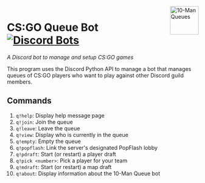 <img src="https://i.imgur.com/5v6mLwb.png" alt="10-Man Queues" align="right" width="75" height="75"/>

# CS:GO Queue Bot &ensp; [![Discord Bots](https://top.gg/api/widget/status/539669626863353868.svg)](https://top.gg/bot/539669626863353868)
*A Discord bot to manage and setup CS:GO games*

This program uses the Discord Python API to manage a bot that manages queues of CS:GO players who want to play against other Discord guild members.

## Commands

1.  `q!help`:             Display help message page
2.  `q!join`:             Join the queue
3.  `q!leave`:            Leave the queue
4.  `q!view`:             Display who is currently in the queue
5.  `q!empty`:            Empty the queue
6.  `q!popflash`:         Link the server's designated PopFlash lobby
7.  `q!pdraft`:           Start (or restart) a player draft
8.  `q!pick <number>`:    Pick a player for your team
9.  `q!mdraft`:           Start (or restart) a map draft
10. `q!about`:            Display information about the 10-Man Queue bot
